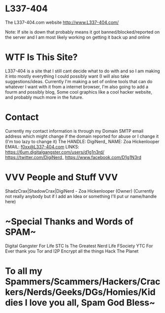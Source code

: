 # L337-404
The L337-404.com website
http://www.L337-404.com/ 

Note: If site is down that probably means it got banned/blocked/reported on the server and 
I am most likely working on getting it back up and online 

# WTF Is This Site?
L337-404 is a site that I still cant decide what to do with and so 
I am making it into mostly everything I could possibly want (I will also take suggestions/ideas.
Currently I'm making a set of online tools that can do whatever I want with it from a internet browser, 
I'm also going to add a fourm and possibly blog, Some cool graphics like a cool hacker website, and probably 
much more in the future. 

# Contact
Currently my contact information is through my Domain SMTP email address 
which might change if the domain reported for abuse or I change it (I'm too lazy to change it)
The
HANDLE: DigiNerd_
NAME: Zoa Hickenlooper
EMAIL: f0xx@L337-404.com
LINKS: 
https://6um.digitalgangster.com/users/d1g1n3rd/
https://twitter.com/DigiNerd_
https://www.facebook.com/D1g1N3rd
# VVV People and Stuff VVV
ShadzCrax|ShadowCrax|DigiNerd - Zoa Hickenlooper (Owner)
(Currently not really anybody but if I add an Idea or something I'll put ur name/handle here) 

# ~Special Thanks and Words of SPAM~
Digital Gangster For Life
STC Is The Greatest
Nerd Life
FSociety
YTC For Ever
thank you Tor and I2P
Encrypt all the things
Hack The Planet

# To all my Spammers/Scammers/Hackers/Crackers/Nerds/Geeks/DGs/Homies/Kiddies I love you all, Spam God Bless~
